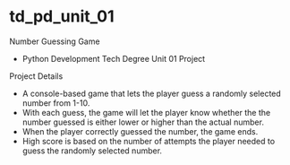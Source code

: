 # td_pd_unit_01
Number Guessing Game
 - Python Development Tech Degree Unit 01 Project

 Project Details
  - A console-based game that lets the player guess a randomly selected number from 1-10.
  - With each guess, the game will let the player know whether the the number guessed is either lower or higher than the actual number.
  - When the player correctly guessed the number, the game ends.
  - High score is based on the number of attempts the player needed to guess the randomly selected number.
